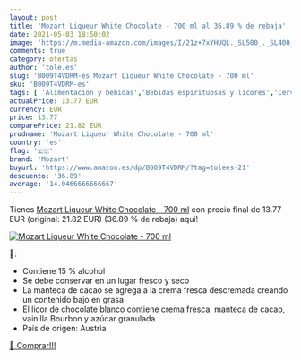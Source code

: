 ```yaml
---
layout: post
title: 'Mozart Liqueur White Chocolate - 700 ml al 36.89 % de rebaja'
date: 2021-05-03 18:50:02
image: 'https://m.media-amazon.com/images/I/21z+7xYHUQL._SL500_._SL400_.jpg'
comments: true
category: ofertas
author: 'tole.es'
slug: 'B009T4VDRM-es Mozart Liqueur White Chocolate - 700 ml'
sku: 'B009T4VDRM-es'
tags: [ 'Alimentación y bebidas','Bebidas espirituosas y licores','Cervezas, vinos y licores','Licores','chocolate','mozart', ]
actualPrice: 13.77 EUR
currency: EUR
price: 13.77
comparePrice: 21.82 EUR
prodname: 'Mozart Liqueur White Chocolate - 700 ml'
country: 'es'
flag: '🇪🇸'
brand: 'Mozart'
buyurl: 'https://www.amazon.es/dp/B009T4VDRM/?tag=tolees-21'
descuento: '36.89'
average: '14.0466666666667'
---
```


Tienes [Mozart Liqueur White Chocolate - 700 ml](https://www.amazon.es/dp/B009T4VDRM/?tag=tolees-21) con precio final de  13.77 EUR (original: 21.82 EUR) (36.89 %  de rebaja) aqui!

[![Mozart Liqueur White Chocolate - 700 ml](https://m.media-amazon.com/images/I/21z+7xYHUQL._SL500_._SL400_.jpg)](https://www.amazon.es/dp/B009T4VDRM/?tag=tolees-21)

🔎:

- Contiene 15 % alcohol
- Se debe conservar en un lugar fresco y seco
- La manteca de cacao se agrega a la crema fresca descremada creando un contenido bajo en grasa
- El licor de chocolate blanco contiene crema fresca, manteca de cacao, vainilla Bourbon y azúcar granulada
- País de origen: Austria

[🛒 Comprar!!!](https://www.amazon.es/dp/B009T4VDRM/?tag=tolees-21)
